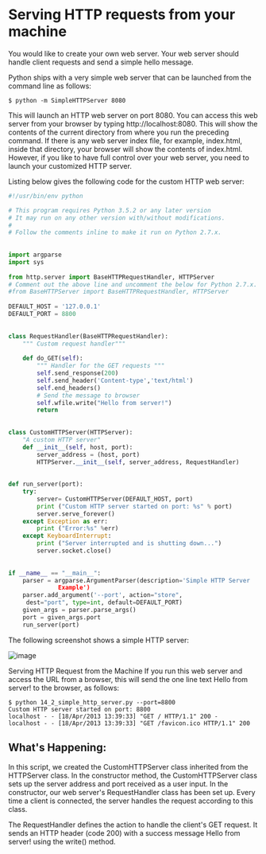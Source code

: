 # Serving HTTP requests from your machine
You would like to create your own web server. Your web server should handle client requests and send a simple hello message.

Python ships with a very simple web server that can be launched from the command line as follows:
```
$ python -m SimpleHTTPServer 8080
```
This will launch an HTTP web server on port 8080. You can access this web server from your browser by typing http://localhost:8080. This will show the contents of the current directory from where you run the preceding command. If there is any web server index file, for example, index.html, inside that directory, your browser will show the contents of index.html. However, if you like to have full control over your web server, you need to launch your customized HTTP server.

Listing below gives the following code for the custom HTTP web server:
```python
#!/usr/bin/env python 

# This program requires Python 3.5.2 or any later version 
# It may run on any other version with/without modifications. 
# 
# Follow the comments inline to make it run on Python 2.7.x. 
 
 
import argparse 
import sys 
 
from http.server import BaseHTTPRequestHandler, HTTPServer 
# Comment out the above line and uncomment the below for Python 2.7.x. 
#from BaseHTTPServer import BaseHTTPRequestHandler, HTTPServer 
 
DEFAULT_HOST = '127.0.0.1' 
DEFAULT_PORT = 8800 
 
 
class RequestHandler(BaseHTTPRequestHandler): 
    """ Custom request handler""" 
     
    def do_GET(self): 
        """ Handler for the GET requests """ 
        self.send_response(200) 
        self.send_header('Content-type','text/html') 
        self.end_headers() 
        # Send the message to browser 
        self.wfile.write("Hello from server!") 
        return 
     
 
class CustomHTTPServer(HTTPServer): 
    "A custom HTTP server" 
    def __init__(self, host, port): 
        server_address = (host, port) 
        HTTPServer.__init__(self, server_address, RequestHandler) 
         
 
def run_server(port): 
    try: 
        server= CustomHTTPServer(DEFAULT_HOST, port) 
        print ("Custom HTTP server started on port: %s" % port) 
        server.serve_forever() 
    except Exception as err: 
        print ("Error:%s" %err) 
    except KeyboardInterrupt: 
        print ("Server interrupted and is shutting down...") 
        server.socket.close() 
 
 
if __name__ == "__main__": 
    parser = argparse.ArgumentParser(description='Simple HTTP Server
              Example') 
    parser.add_argument('--port', action="store",
     dest="port", type=int, default=DEFAULT_PORT) 
    given_args = parser.parse_args()  
    port = given_args.port 
    run_server(port) 
```
The following screenshot shows a simple HTTP server:

![image](https://user-images.githubusercontent.com/47218880/68710079-87b2e600-055c-11ea-89b7-c2333bdf3628.png)

Serving HTTP Request from the Machine
If you run this web server and access the URL from a browser, this will send the one line text Hello from server! to the browser, as follows:
```
$ python 14_2_simple_http_server.py --port=8800
Custom HTTP server started on port: 8800
localhost - - [18/Apr/2013 13:39:33] "GET / HTTP/1.1" 200 -
localhost - - [18/Apr/2013 13:39:33] "GET /favicon.ico HTTP/1.1" 200 
```  
## What's Happening:

In this script, we created the CustomHTTPServer class inherited from the HTTPServer class. In the constructor method, the CustomHTTPServer class sets up the server address and port received as a user input. In the constructor, our web server's RequestHandler class has been set up. Every time a client is connected, the server handles the request according to this class.

The RequestHandler defines the action to handle the client's GET request. It sends an HTTP header (code 200) with a success message Hello from server! using the write() method.




























